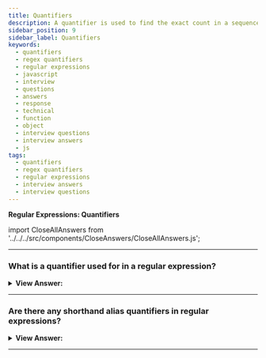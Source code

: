 ```yaml
---
title: Quantifiers
description: A quantifier is used to find the exact count in a sequence of digits. JavasScript Interview Questions and Answers
sidebar_position: 9
sidebar_label: Quantifiers
keywords:
  - quantifiers
  - regex quantifiers
  - regular expressions
  - javascript
  - interview
  - questions
  - answers
  - response
  - technical
  - function
  - object
  - interview questions
  - interview answers
  - js
tags:
  - quantifiers
  - regex quantifiers
  - regular expressions
  - interview answers
  - interview questions
---
```


<head>
  <title>Quantifiers | Regular Expressions Interview Questions</title>
</head>

**Regular Expressions: Quantifiers**

import CloseAllAnswers from '../../../src/components/CloseAnswers/CloseAllAnswers.js';

<CloseAllAnswers />

---

### What is a quantifier used for in a regular expression?

<details>
  <summary><strong>View Answer:</strong></summary>
  <div>
  <div><strong>Interview Response:</strong> We can use a quantifier to find the exact count in a sequence of digits. For example, if we are looking for a sequence of numbers like 123-456. We can used \d&#123;3&#125; which will return 123,456.
    </div><br />
  <div><strong className="codeExample">Code Example:</strong><br /><br />

  <div></div>

```js
// Sequence of digits
alert("I'm 12345 years old".match(/\d{5}/)); //  "12345"

// Range of digits
alert("I'm not 12, but 1234 years old".match(/\d{3,5}/)); // "1234"

// Omitting the upper range with \d{3,}
alert("I'm not 12, but 345678 years old".match(/\d{3,}/)); // "345678"

// Implementation on a range and omitting the upper range
let str = '+7(903)-123-45-67';

let numbers = str.match(/\d{1,}/g);

alert(numbers); // 7,903,123,45,67
```

  </div>
  </div>
</details>

---

### Are there any shorthand alias quantifiers in regular expressions?

<details>
  <summary><strong>View Answer:</strong></summary>
  <div>
  <div><strong>Interview Response:</strong> There are shorthands for most used quantifiers, like \d+ which looks for numbers and is a shorthand way for \d&#123;1,&#125;,. Quantifiers are often employed, and they are the fundamental "building block" of sophisticated regular expressions. Using shorthand aliases can help reduce the code necessary to implement an expression.
    </div><br />
  <div><strong className="codeExample">Code Example:</strong><br /><br />

  <div></div>

```js
let str = '+7(903)-123-45-67';
alert(str.match(/\d+/g)); // 7,903,123,45,67

let str = 'Should I write color or colour?';
alert(str.match(/colou?r/g)); // color, colour

alert('100 10 1'.match(/\d0*/g)); // 100, 10, 1

alert('100 10 1'.match(/\d0+/g)); // 100, 10
// 1 not matched, as 0+ requires at least one zero
```

  </div>
  </div>
</details>

---
